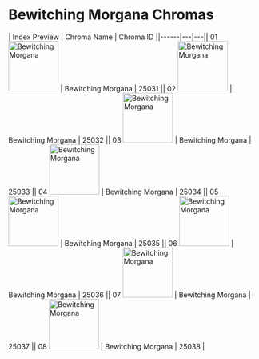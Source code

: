 # Bewitching Morgana Chromas

| Index  Preview | Chroma Name | Chroma ID ||------|---|---|| 01  <img src='https://raw.communitydragon.org/latest/plugins/rcp-be-lol-game-data/global/default/v1/champion-chroma-images/25/25031.png' alt='Bewitching Morgana' width='100'> | Bewitching Morgana | 25031 || 02  <img src='https://raw.communitydragon.org/latest/plugins/rcp-be-lol-game-data/global/default/v1/champion-chroma-images/25/25032.png' alt='Bewitching Morgana' width='100'> | Bewitching Morgana | 25032 || 03  <img src='https://raw.communitydragon.org/latest/plugins/rcp-be-lol-game-data/global/default/v1/champion-chroma-images/25/25033.png' alt='Bewitching Morgana' width='100'> | Bewitching Morgana | 25033 || 04  <img src='https://raw.communitydragon.org/latest/plugins/rcp-be-lol-game-data/global/default/v1/champion-chroma-images/25/25034.png' alt='Bewitching Morgana' width='100'> | Bewitching Morgana | 25034 || 05  <img src='https://raw.communitydragon.org/latest/plugins/rcp-be-lol-game-data/global/default/v1/champion-chroma-images/25/25035.png' alt='Bewitching Morgana' width='100'> | Bewitching Morgana | 25035 || 06  <img src='https://raw.communitydragon.org/latest/plugins/rcp-be-lol-game-data/global/default/v1/champion-chroma-images/25/25036.png' alt='Bewitching Morgana' width='100'> | Bewitching Morgana | 25036 || 07  <img src='https://raw.communitydragon.org/latest/plugins/rcp-be-lol-game-data/global/default/v1/champion-chroma-images/25/25037.png' alt='Bewitching Morgana' width='100'> | Bewitching Morgana | 25037 || 08  <img src='https://raw.communitydragon.org/latest/plugins/rcp-be-lol-game-data/global/default/v1/champion-chroma-images/25/25038.png' alt='Bewitching Morgana' width='100'> | Bewitching Morgana | 25038 |